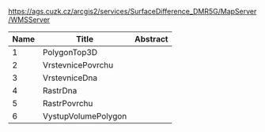 https://ags.cuzk.cz/arcgis2/services/SurfaceDifference_DMR5G/MapServer/WMSServer

|Name|Title|Abstract|
|--|--|--|
|1|PolygonTop3D||
|2|VrstevnicePovrchu||
|3|VrstevniceDna||
|4|RastrDna||
|5|RastrPovrchu||
|6|VystupVolumePolygon||
